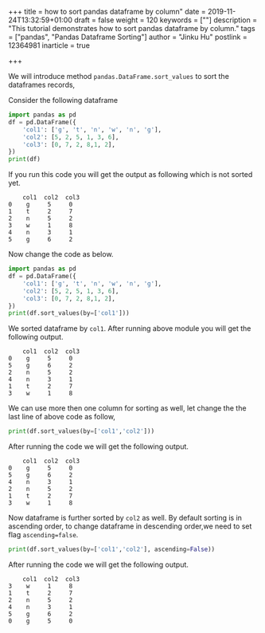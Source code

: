 +++
title = how to sort pandas dataframe by column"
date = 2019-11-24T13:32:59+01:00
draft = false
weight = 120
keywords = [""]
description = "This tutorial demonstrates  how to sort pandas dataframe by column."
tags = ["pandas", "Pandas Dataframe Sorting"]
author = "Jinku Hu"
postlink = 12364981
inarticle = true

+++

We will introduce method `pandas.DataFrame.sort_values` to sort the dataframes records,

Consider the following dataframe

```python
import pandas as pd
df = pd.DataFrame({
    'col1': ['g', 't', 'n', 'w', 'n', 'g'],
    'col2': [5, 2, 5, 1, 3, 6],
    'col3': [0, 7, 2, 8,1, 2],
})
print(df)
```
If you run this  code you will get the output as following which is not sorted yet.

```
    col1  col2  col3
0    g     5     0
1    t     2     7
2    n     5     2
3    w     1     8
4    n     3     1
5    g     6     2
```

Now change the code as below. 

```python
import pandas as pd
df = pd.DataFrame({
    'col1': ['g', 't', 'n', 'w', 'n', 'g'],
    'col2': [5, 2, 5, 1, 3, 6],
    'col3': [0, 7, 2, 8,1, 2],
})
print(df.sort_values(by=['col1']))
```

We sorted dataframe by `col1`. After running above module you will get the following output.

```
    col1  col2  col3
0    g     5     0
5    g     6     2
2    n     5     2
4    n     3     1
1    t     2     7
3    w     1     8
```
We can use more then one column for sorting as well, let change the the last line of above code as follow,

```python
print(df.sort_values(by=['col1','col2']))
```
After running the code we will get the following output. 

```
    col1  col2  col3
0    g     5     0
5    g     6     2
4    n     3     1
2    n     5     2
1    t     2     7
3    w     1     8
```
Now  dataframe is further sorted by `col2` as well. By default sorting is in ascending order, to change dataframe in descending order,we need to set flag  `ascending=false`.

```python
print(df.sort_values(by=['col1','col2'], ascending=False))
```

After running the code we will get the following output. 

```
    col1  col2  col3
3    w     1     8
1    t     2     7
2    n     5     2
4    n     3     1
5    g     6     2
0    g     5     0
```
